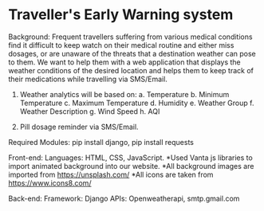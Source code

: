 # Traveller's Early Warning system

Background: Frequent travellers suffering from various medical conditions find
it difficult to keep watch on their medical routine and either miss dosages, or are
unaware of the threats that a destination weather can pose to them. We want to
help them with a web application that displays the weather conditions of the desired location
and helps them to keep track of their medications while travelling via SMS/Email.

1. Weather analytics will be based on:
    a. Temperature
    b. Minimum Temperature
    c. Maximum Temperature
    d. Humidity
    e. Weather Group
    f. Weather Description
    g. Wind Speed
    h. AQI
    
2. Pill dosage reminder via SMS/Email.

Required Modules: 
pip install django, pip install requests


Front-end: 
Languages: HTML, CSS, JavaScript.
*Used Vanta js libraries to import  animated background into our website. 
*All background images are imported from https://unsplash.com/
*All icons are taken from https://www.icons8.com/

Back-end:
Framework: Django
APIs: Openweatherapi, smtp.gmail.com 
